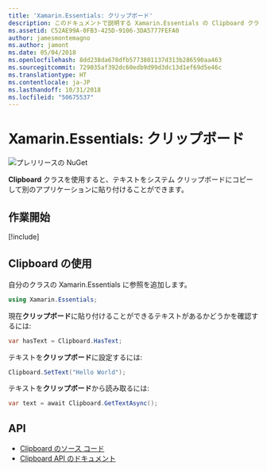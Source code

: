 ```yaml
---
title: 'Xamarin.Essentials: クリップボード'
description: このドキュメントで説明する Xamarin.Essentials の Clipboard クラスを使用すると、テキストをシステム クリップボードにコピーして別のアプリケーションに貼り付けることができます。
ms.assetid: C52AE99A-0FB3-425D-9106-3DA5777FEFA0
author: jamesmontemagno
ms.author: jamont
ms.date: 05/04/2018
ms.openlocfilehash: 8dd238da678dfb5773801137d313b286590aa463
ms.sourcegitcommit: 729035af392dc60edb9d99d3dc13d1ef69d5e46c
ms.translationtype: HT
ms.contentlocale: ja-JP
ms.lasthandoff: 10/31/2018
ms.locfileid: "50675537"
---
```

# <a name="xamarinessentials-clipboard"></a>Xamarin.Essentials: クリップボード

![プレリリースの NuGet](~/media/shared/pre-release.png)

**Clipboard** クラスを使用すると、テキストをシステム クリップボードにコピーして別のアプリケーションに貼り付けることができます。

## <a name="get-started"></a>作業開始

[!include[](~/essentials/includes/get-started.md)]

## <a name="using-clipboard"></a>Clipboard の使用

自分のクラスの Xamarin.Essentials に参照を追加します。

```csharp
using Xamarin.Essentials;
```

現在**クリップボード**に貼り付けることができるテキストがあるかどうかを確認するには:

```csharp
var hasText = Clipboard.HasText;
```

テキストを**クリップボード**に設定するには:

```csharp
Clipboard.SetText("Hello World");
```

テキストを**クリップボード**から読み取るには:

```csharp
var text = await Clipboard.GetTextAsync();
```

## <a name="api"></a>API

- [Clipboard のソース コード](https://github.com/xamarin/Essentials/tree/master/Xamarin.Essentials/Clipboard)
- [Clipboard API のドキュメント](xref:Xamarin.Essentials.Clipboard)
